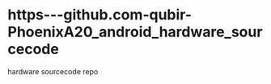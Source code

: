 https---github.com-qubir-PhoenixA20_android_hardware_sourcecode
===============================================================

hardware sourcecode repo
